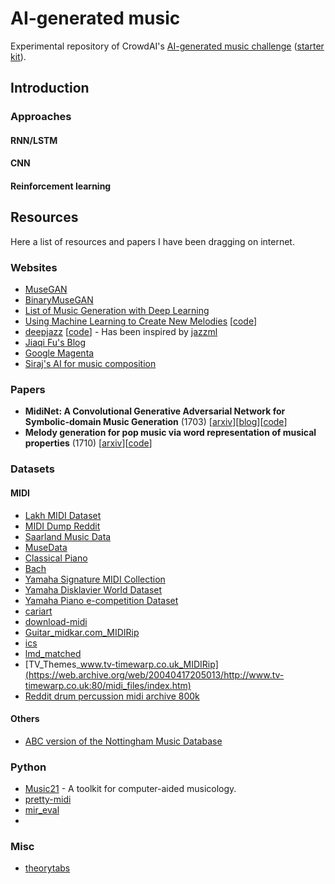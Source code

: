 # AI-generated music

Experimental repository of CrowdAI's [AI-generated music challenge](https://www.crowdai.org/challenges/ai-generated-music-challenge) ([starter kit](https://github.com/crowdAI/crowdai-ai-generate-music-starter-kit/)).

## Introduction

### Approaches

#### RNN/LSTM

#### CNN

#### Reinforcement learning

## Resources

Here a list of resources and papers I have been dragging on internet.

### Websites

- [MuseGAN](https://salu133445.github.io/musegan/)
- [BinaryMuseGAN](https://salu133445.github.io/bmusegan/)
- [List of Music Generation with Deep Learning](https://github.com/umbrellabeach/music-generation-with-DL)
- [Using Machine Learning to Create New Melodies](https://brangerbriz.com/blog/using-machine-learning-to-create-new-melodies) [[code](https://github.com/brannondorsey/midi-rnn)]
- [deepjazz](https://deepjazz.io/) [[code](https://github.com/jisungk/deepjazz)] - Has been inspired by [jazzml](https://github.com/evancchow/jazzml)
- [Jiaqi Fu's Blog](http://fujiaqi.com/)
- [Google Magenta](https://magenta.tensorflow.org/)
- [Siraj's AI for music composition](https://github.com/llSourcell/AI_For_Music_Composition)

### Papers

- **MidiNet: A Convolutional Generative Adversarial Network for Symbolic-domain Music Generation** (1703) [[arxiv](https://arxiv.org/abs/1703.10847)][[blog](https://richardyang40148.github.io/TheBlog/index.html)][[code](https://github.com/RichardYang40148/MidiNet)]
- **Melody generation for pop music via word representation of musical properties** (1710) [[arxiv](https://arxiv.org/pdf/1710.11549.pdf)][[code](https://github.com/mil-tokyo/NeuralMelody)]

### Datasets

#### MIDI

- [Lakh MIDI Dataset](http://colinraffel.com/projects/lmd/)
- [MIDI Dump Reddit](https://www.reddit.com/r/datasets/comments/3akhxy/the_largest_midi_collection_on_the_internet/)
- [Saarland Music Data](http://resources.mpi-inf.mpg.de/SMD/SMD_MIDI-Audio-Piano-Music.html)
- [MuseData](http://musedata.stanford.edu/)
- [Classical Piano](http://www.piano-midi.de/)
- [Bach](http://www.jsbach.net/midi/)
- [Yamaha Signature MIDI Collection](http://www.yamahaden.com/midi-files)
- [Yamaha Disklavier World Dataset](http://www.kuhmann.com/Yamaha.htm)
- [Yamaha Piano e-competition Dataset](http://www.piano-e-competition.com/)
- [cariart](http://cariart.tripod.com/MIDIS.html)
- [download-midi](http://www.download-midi.com/)
- [Guitar_midkar.com_MIDIRip](http://midkar.com/)
- [ics](https://www.ics.uci.edu/~dan/midi/rock/index.html)
- [lmd_matched](http://colinraffel.com/projects/lmd/)
- [TV_Themes_www.tv-timewarp.co.uk_MIDIRip](https://web.archive.org/web/20040417205013/http://www.tv-timewarp.co.uk:80/midi_files/index.htm)
- [Reddit drum percussion midi archive 800k](https://www.reddit.com/r/WeAreTheMusicMakers/comments/3anwu8/the_drum_percussion_midi_archive_800k/)

#### Others

- [ABC version of the Nottingham Music Database](http://abc.sourceforge.net/NMD/)

### Python

- [Music21](http://web.mit.edu/music21/) - A toolkit for computer-aided musicology.
- [pretty-midi](https://github.com/craffel/pretty-midi)
- [mir_eval](https://github.com/craffel/mir_eval)
- 

### Misc

- [theorytabs](https://www.hooktheory.com/theorytab)
